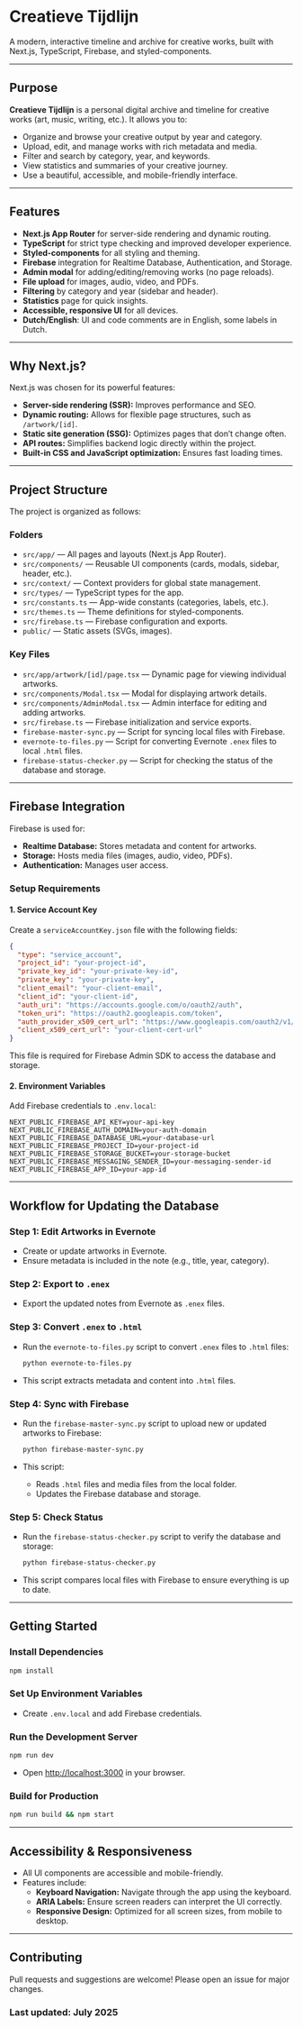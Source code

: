 # Creatieve Tijdlijn

A modern, interactive timeline and archive for creative works, built with Next.js, TypeScript, Firebase, and styled-components.

---

## Purpose

**Creatieve Tijdlijn** is a personal digital archive and timeline for creative works (art, music, writing, etc.). It allows you to:

- Organize and browse your creative output by year and category.
- Upload, edit, and manage works with rich metadata and media.
- Filter and search by category, year, and keywords.
- View statistics and summaries of your creative journey.
- Use a beautiful, accessible, and mobile-friendly interface.

---

## Features

- **Next.js App Router** for server-side rendering and dynamic routing.
- **TypeScript** for strict type checking and improved developer experience.
- **Styled-components** for all styling and theming.
- **Firebase** integration for Realtime Database, Authentication, and Storage.
- **Admin modal** for adding/editing/removing works (no page reloads).
- **File upload** for images, audio, video, and PDFs.
- **Filtering** by category and year (sidebar and header).
- **Statistics** page for quick insights.
- **Accessible, responsive UI** for all devices.
- **Dutch/English**: UI and code comments are in English, some labels in Dutch.

---

## Why Next.js?

Next.js was chosen for its powerful features:

- **Server-side rendering (SSR):** Improves performance and SEO.
- **Dynamic routing:** Allows for flexible page structures, such as `/artwork/[id]`.
- **Static site generation (SSG):** Optimizes pages that don’t change often.
- **API routes:** Simplifies backend logic directly within the project.
- **Built-in CSS and JavaScript optimization:** Ensures fast loading times.

---

## Project Structure

The project is organized as follows:

### **Folders**

- `src/app/` — All pages and layouts (Next.js App Router).
- `src/components/` — Reusable UI components (cards, modals, sidebar, header, etc.).
- `src/context/` — Context providers for global state management.
- `src/types/` — TypeScript types for the app.
- `src/constants.ts` — App-wide constants (categories, labels, etc.).
- `src/themes.ts` — Theme definitions for styled-components.
- `src/firebase.ts` — Firebase configuration and exports.
- `public/` — Static assets (SVGs, images).

### **Key Files**

- `src/app/artwork/[id]/page.tsx` — Dynamic page for viewing individual artworks.
- `src/components/Modal.tsx` — Modal for displaying artwork details.
- `src/components/AdminModal.tsx` — Admin interface for editing and adding artworks.
- `src/firebase.ts` — Firebase initialization and service exports.
- `firebase-master-sync.py` — Script for syncing local files with Firebase.
- `evernote-to-files.py` — Script for converting Evernote `.enex` files to local `.html` files.
- `firebase-status-checker.py` — Script for checking the status of the database and storage.

---

## Firebase Integration

Firebase is used for:

- **Realtime Database:** Stores metadata and content for artworks.
- **Storage:** Hosts media files (images, audio, video, PDFs).
- **Authentication:** Manages user access.

### **Setup Requirements**

#### **1. Service Account Key**

Create a `serviceAccountKey.json` file with the following fields:

```json
{
  "type": "service_account",
  "project_id": "your-project-id",
  "private_key_id": "your-private-key-id",
  "private_key": "your-private-key",
  "client_email": "your-client-email",
  "client_id": "your-client-id",
  "auth_uri": "https://accounts.google.com/o/oauth2/auth",
  "token_uri": "https://oauth2.googleapis.com/token",
  "auth_provider_x509_cert_url": "https://www.googleapis.com/oauth2/v1/certs",
  "client_x509_cert_url": "your-client-cert-url"
}
```

This file is required for Firebase Admin SDK to access the database and storage.

#### **2. Environment Variables**

Add Firebase credentials to `.env.local`:

```env
NEXT_PUBLIC_FIREBASE_API_KEY=your-api-key
NEXT_PUBLIC_FIREBASE_AUTH_DOMAIN=your-auth-domain
NEXT_PUBLIC_FIREBASE_DATABASE_URL=your-database-url
NEXT_PUBLIC_FIREBASE_PROJECT_ID=your-project-id
NEXT_PUBLIC_FIREBASE_STORAGE_BUCKET=your-storage-bucket
NEXT_PUBLIC_FIREBASE_MESSAGING_SENDER_ID=your-messaging-sender-id
NEXT_PUBLIC_FIREBASE_APP_ID=your-app-id
```

---

## Workflow for Updating the Database

### **Step 1: Edit Artworks in Evernote**

- Create or update artworks in Evernote.
- Ensure metadata is included in the note (e.g., title, year, category).

### **Step 2: Export to `.enex`**

- Export the updated notes from Evernote as `.enex` files.

### **Step 3: Convert `.enex` to `.html`**

- Run the `evernote-to-files.py` script to convert `.enex` files to `.html` files:

  ```bash
  python evernote-to-files.py
  ```

- This script extracts metadata and content into `.html` files.

### **Step 4: Sync with Firebase**

- Run the `firebase-master-sync.py` script to upload new or updated artworks to Firebase:

  ```bash
  python firebase-master-sync.py
  ```

- This script:
  - Reads `.html` files and media files from the local folder.
  - Updates the Firebase database and storage.

### **Step 5: Check Status**

- Run the `firebase-status-checker.py` script to verify the database and storage:

  ```bash
  python firebase-status-checker.py
  ```

- This script compares local files with Firebase to ensure everything is up to date.

---

## Getting Started

### **Install Dependencies**

```bash
npm install
```

### **Set Up Environment Variables**

- Create `.env.local` and add Firebase credentials.

### **Run the Development Server**

```bash
npm run dev
```

- Open [http://localhost:3000](http://localhost:3000) in your browser.

### **Build for Production**

```bash
npm run build && npm start
```

---

## Accessibility & Responsiveness

- All UI components are accessible and mobile-friendly.
- Features include:
  - **Keyboard Navigation:** Navigate through the app using the keyboard.
  - **ARIA Labels:** Ensure screen readers can interpret the UI correctly.
  - **Responsive Design:** Optimized for all screen sizes, from mobile to desktop.

---

## Contributing

Pull requests and suggestions are welcome! Please open an issue for major changes.

### Last updated: July 2025
